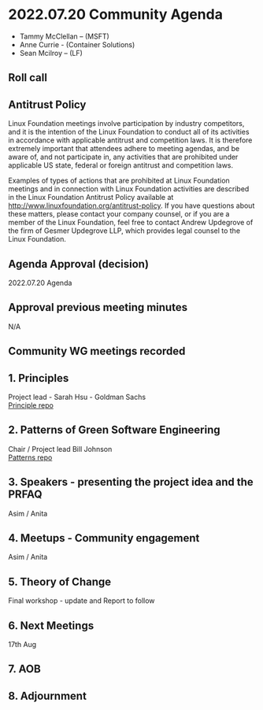 # 2022.07.20 Community Agenda

- Tammy McClellan – (MSFT)
- Anne Currie - (Container Solutions)
- Sean Mcilroy – (LF)
  
## Roll call
  
## Antitrust Policy
Linux Foundation meetings involve participation by industry competitors, and it is the intention of the Linux Foundation to conduct all of its activities in accordance with applicable antitrust and competition laws. It is therefore extremely important that attendees adhere to meeting agendas, and be aware of, and not participate in, any activities that are prohibited under applicable US state, federal or foreign antitrust and competition laws.

Examples of types of actions that are prohibited at Linux Foundation meetings and in connection with Linux Foundation activities are described in the Linux Foundation Antitrust Policy available at http://www.linuxfoundation.org/antitrust-policy. If you have questions about these matters, please contact your company counsel, or if you are a member of the Linux Foundation, feel free to contact Andrew Updegrove of the firm of Gesmer Updegrove LLP, which provides legal counsel to the Linux Foundation.
 
## Agenda Approval (decision) 
  
2022.07.20 Agenda
  
## Approval previous meeting minutes

N/A

## Community WG meetings recorded

## 1. Principles

Project lead - Sarah Hsu - Goldman Sachs <br>
[Principle repo](https://github.com/Green-Software-Foundation/green-software-principles)

## 2. Patterns of Green Software Engineering

Chair / Project lead Bill Johnson <br>
[Patterns repo](https://github.com/Green-Software-Foundation/green-software-patterns)
 
## 3. Speakers - presenting the project idea and the PRFAQ

Asim / Anita

## 4. Meetups - Community engagement

Asim / Anita

## 5. Theory of Change

Final workshop - update and Report to follow

## 6. Next Meetings

17th Aug

## 7. AOB

## 8. Adjournment
  
